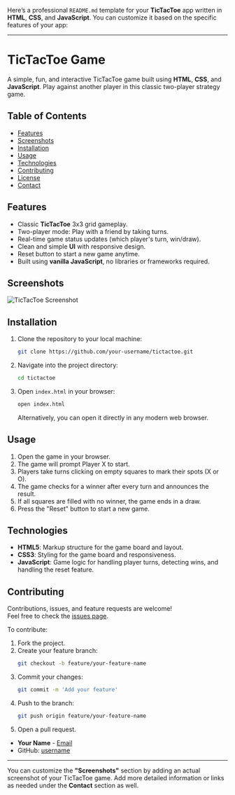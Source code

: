 Here’s a professional `README.md` template for your **TicTacToe** app written in **HTML**, **CSS**, and **JavaScript**. You can customize it based on the specific features of your app:

---

# TicTacToe Game

A simple, fun, and interactive TicTacToe game built using **HTML**, **CSS**, and **JavaScript**. Play against another player in this classic two-player strategy game.

## Table of Contents

- [Features](#features)
- [Screenshots](#screenshots)
- [Installation](#installation)
- [Usage](#usage)
- [Technologies](#technologies)
- [Contributing](#contributing)
- [License](#license)
- [Contact](#contact)

## Features

- Classic **TicTacToe** 3x3 grid gameplay.
- Two-player mode: Play with a friend by taking turns.
- Real-time game status updates (which player's turn, win/draw).
- Clean and simple **UI** with responsive design.
- Reset button to start a new game anytime.
- Built using **vanilla JavaScript**, no libraries or frameworks required.

## Screenshots

![TicTacToe Screenshot](path-to-screenshot.png)

## Installation

1. Clone the repository to your local machine:
    ```bash
    git clone https://github.com/your-username/tictactoe.git
    ```
   
2. Navigate into the project directory:
    ```bash
    cd tictactoe
    ```

3. Open `index.html` in your browser:
    ```bash
    open index.html
    ```
   Alternatively, you can open it directly in any modern web browser.

## Usage

1. Open the game in your browser.
2. The game will prompt Player X to start.
3. Players take turns clicking on empty squares to mark their spots (X or O).
4. The game checks for a winner after every turn and announces the result.
5. If all squares are filled with no winner, the game ends in a draw.
6. Press the "Reset" button to start a new game.

## Technologies

- **HTML5**: Markup structure for the game board and layout.
- **CSS3**: Styling for the game board and responsiveness.
- **JavaScript**: Game logic for handling player turns, detecting wins, and handling the reset feature.

## Contributing

Contributions, issues, and feature requests are welcome!  
Feel free to check the [issues page](https://github.com/your-username/tictactoe/issues).

To contribute:
1. Fork the project.
2. Create your feature branch:
   ```bash
   git checkout -b feature/your-feature-name
   ```
3. Commit your changes:
   ```bash
   git commit -m 'Add your feature'
   ```
4. Push to the branch:
   ```bash
   git push origin feature/your-feature-name
   ```
5. Open a pull request.

- **Your Name** - [Email](emailto:programmerbishal@gmail.com)  
- GitHub: [username](https://github.com/Bishal-Stha)

---

You can customize the **"Screenshots"** section by adding an actual screenshot of your TicTacToe game. Add more detailed information or links as needed under the **Contact** section as well.
